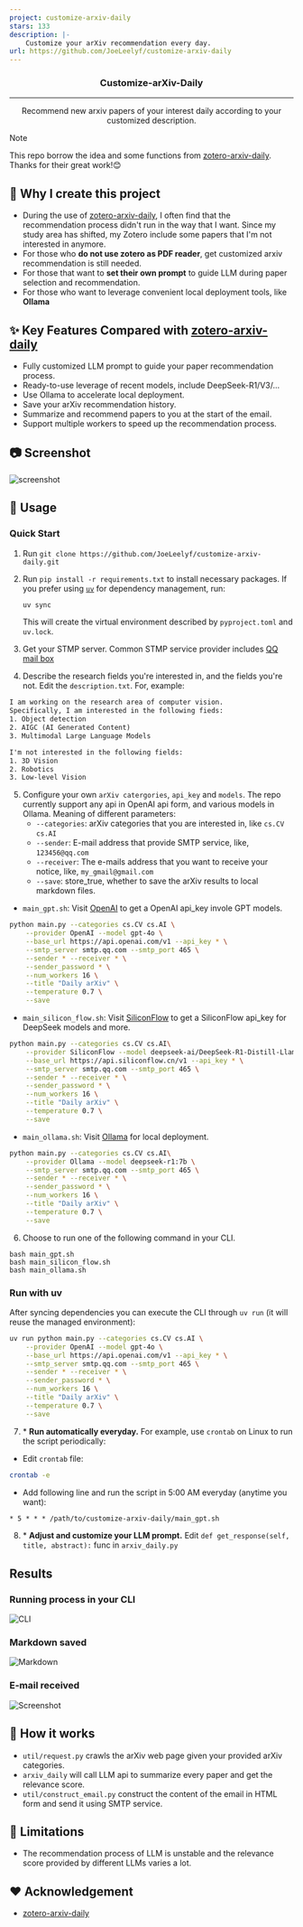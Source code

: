 ```yaml
---
project: customize-arxiv-daily
stars: 133
description: |-
    Customize your arXiv recommendation every day.
url: https://github.com/JoeLeelyf/customize-arxiv-daily
---
```


<h3 align="center">Customize-arXiv-Daily</h3>

---

<p align="center"> Recommend new arxiv papers of your interest daily according to your customized description.
    <br> 
</p>

> [!NOTE]
> This repo borrow the idea and some functions from [zotero-arxiv-daily](https://github.com/TideDra/zotero-arxiv-daily). Thanks for their great work!😊

## 🧐 Why I create this project <a name = "about"></a>

- During the use of [zotero-arxiv-daily](https://github.com/TideDra/zotero-arxiv-daily), I often find that the recommendation process didn't run in the way that I want. Since my study area has shifted, my Zotero include some papers that I'm not interested in anymore.
- For those who **do not use zotero as PDF reader**, get customized arxiv recommendation is still needed.
- For those that want to **set their own prompt** to guide LLM during paper selection and recommendation.
- For those who want to leverage convenient local deployment tools, like **Ollama**

## ✨ Key Features Compared with [zotero-arxiv-daily](https://github.com/TideDra/zotero-arxiv-daily)

- Fully customized LLM prompt to guide your paper recommendation process.
- Ready-to-use leverage of recent models, include DeepSeek-R1/V3/...
- Use Ollama to accelerate local deployment.
- Save your arXiv recommendation history.
- Summarize and recommend papers to you at the start of the email.
- Support multiple workers to speed up the recommendation process.

## 📷 Screenshot

![screenshot](./assets/screenshot.png)

## 🚀 Usage

### Quick Start

1. Run `git clone https://github.com/JoeLeelyf/customize-arxiv-daily.git`
2. Run `pip install -r requirements.txt` to install necessary packages.
   If you prefer using [`uv`](https://github.com/astral-sh/uv) for dependency management, run:

   ```bash
   uv sync
   ```

   This will create the virtual environment described by `pyproject.toml` and `uv.lock`.
3. Get your STMP server. Common STMP service provider includes [QQ mail box](https://service.mail.qq.com/detail/0/427)
4. Describe the research fields you're interested in, and the fields you're not. Edit the `description.txt`. For, example:

```txt
I am working on the research area of computer vision.
Specifically, I am interested in the following fieds:
1. Object detection
2. AIGC (AI Generated Content)
3. Multimodal Large Language Models

I'm not interested in the following fields:
1. 3D Vision
2. Robotics
3. Low-level Vision
```

5. Configure your own `arXiv catergories`, `api_key` and `models`. The repo currently support any api in OpenAI api form, and various models in Ollama. Meaning of different parameters:
   - `--categories`: arXiv categories that you are interested in, like `cs.CV` `cs.AI`
   - `--sender`: E-mail address that provide SMTP service, like, `123456@qq.com`
   - `--receiver`: The e-mails address that you want to receive your notice, like, `my_gmail@gmail.com`
   - `--save`: store_true, whether to save the arXiv results to local markdown files.

- `main_gpt.sh`: Visit [OpenAI](https://openai.com/) to get a OpenAI api_key invole GPT models.

```bash
python main.py --categories cs.CV cs.AI \
    --provider OpenAI --model gpt-4o \
    --base_url https://api.openai.com/v1 --api_key * \
    --smtp_server smtp.qq.com --smtp_port 465 \
    --sender * --receiver * \
    --sender_password * \
    --num_workers 16 \
    --title "Daily arXiv" \
    --temperature 0.7 \
    --save
```

- `main_silicon_flow.sh`: Visit [SiliconFlow](https://siliconflow.cn/zh-cn/) to get a SiliconFlow api_key for DeepSeek models and more.

```bash
python main.py --categories cs.CV cs.AI\
    --provider SiliconFlow --model deepseek-ai/DeepSeek-R1-Distill-Llama-70B \
    --base_url https://api.siliconflow.cn/v1 --api_key * \
    --smtp_server smtp.qq.com --smtp_port 465 \
    --sender * --receiver * \
    --sender_password * \
    --num_workers 16 \
    --title "Daily arXiv" \
    --temperature 0.7 \
    --save
```

- `main_ollama.sh`: Visit [Ollama](https://ollama.com/) for local deployment.

```bash
python main.py --categories cs.CV cs.AI\
    --provider Ollama --model deepseek-r1:7b \
    --smtp_server smtp.qq.com --smtp_port 465 \
    --sender * --receiver * \
    --sender_password * \
    --num_workers 16 \
    --title "Daily arXiv" \
    --temperature 0.7 \
    --save
```

6. Choose to run one of the following command in your CLI.

```
bash main_gpt.sh
bash main_silicon_flow.sh
bash main_ollama.sh
```


### Run with uv

After syncing dependencies you can execute the CLI through `uv run` (it will reuse the managed environment):

```bash
uv run python main.py --categories cs.CV cs.AI \
    --provider OpenAI --model gpt-4o \
    --base_url https://api.openai.com/v1 --api_key * \
    --smtp_server smtp.qq.com --smtp_port 465 \
    --sender * --receiver * \
    --sender_password * \
    --num_workers 16 \
    --title "Daily arXiv" \
    --temperature 0.7 \
    --save
```

7. \* **Run automatically everyday.** For example, use `crontab` on Linux to run the script periodically:

- Edit `crontab` file:

```bash
crontab -e
```

- Add following line and run the script in 5:00 AM everyday (anytime you want):

```txt
* 5 * * * /path/to/customize-arxiv-daily/main_gpt.sh
```

8. \* **Adjust and customize your LLM prompt.** Edit `def get_response(self, title, abstract):` func in `arxiv_daily.py`

## Results

### Running process in your CLI

![CLI](./assets/cli.png)

### Markdown saved

![Markdown](./assets/markdown.png)

### E-mail received

![Screenshot](./assets/screenshot.png)

## 📖 How it works

- `util/request.py` crawls the arXiv web page given your provided arXiv categories.
- `arxiv_daily` will call LLM api to summarize every paper and get the relevance score.
- `util/construct_email.py` construct the content of the email in HTML form and send it using SMTP service.

## 📌 Limitations

- The recommendation process of LLM is unstable and the relevance score provided by different LLMs varies a lot.

## ❤️ Acknowledgement

- [zotero-arxiv-daily](https://github.com/TideDra/zotero-arxiv-daily)

